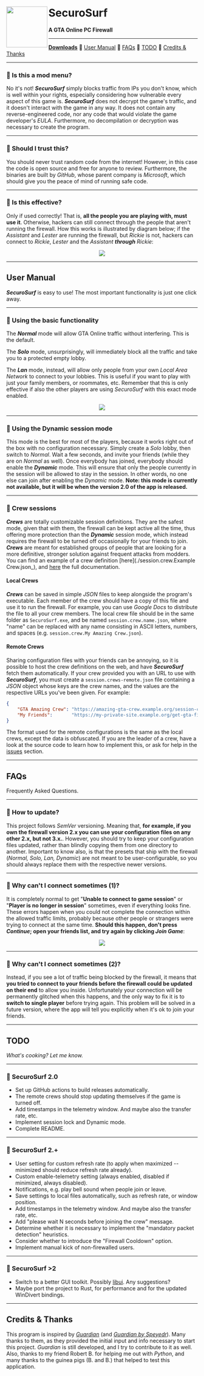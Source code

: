 <h1>
    <img src="md_images/logo.png" align="left" height="108">
    SecuroSurf
</h1>

<p><b>A GTA Online PC Firewall</b></p>

------------------------------------------------------------------------------------------------------------------------

[**Downloads**](./) 🔹
[User Manual](#user-manual) 🔹
[FAQs](#faqs) 🔹
[TODO](#todo) 🔹
[Credits & Thanks](#credits--thanks)

------------------------------------------------------------------------------------------------------------------------

### 🔹 Is this a mod menu?

No it's not! ___SecuroSurf___ simply blocks traffic from IPs you don't know, which is well within your rights,
especially considering how vulnerable every aspect of this game is. ___SecuroSurf___ does not decrypt the game's
traffic, and it doesn't interact with the game in any way. It does not contain any reverse-engineered code, nor any code
that would violate the game developer's _EULA_. Furthermore, no decompilation or decryption was necessary to create the
program.

------------------------------------------------------------------------------------------------------------------------

### 🔹 Should I trust this?

You should never trust random code from the internet! However, in this case the code is open source and free for anyone
to review. Furthermore, the binaries are built by _GitHub_, whose parent company is _Microsoft_, which should give you
the peace of mind of running safe code.

------------------------------------------------------------------------------------------------------------------------

### 🔹 Is this effective?

Only if used correctly! That is, __all the people you are playing with, must use it__. Otherwise, hackers can still
connect through the people that aren't running the firewall. How this works is illustrated by diagram below; if the
_Assistant_ and _Lester_ are running the firewall, but _Rickie_ is not, hackers can connect to _Rickie_, _Lester_ and
the _Assistant_ ___through___ _Rickie_:  

<p align="center"><img src="md_images/tunneling_diagram.png"></p>

------------------------------------------------------------------------------------------------------------------------

## User Manual

___SecuroSurf___ is easy to use! The most important functionality is just one click away.

------------------------------------------------------------------------------------------------------------------------

### 🔹 Using the basic functionality

The ___Normal___ mode will allow GTA Online traffic without interfering. This is the default.

The ___Solo___ mode, unsurprisingly, will immediately block all the traffic and take you to a protected empty lobby.

The ___Lan___ mode, instead, will allow only people from your own _Local Area Network_ to connect to your lobbies. This
is useful if you want to play with just your family members, or roommates, etc. Remember that this is only effective if
also the other players are using _SecuroSurf_ with this exact mode enabled.

<p align="center"><img src="md_images/main_options.png"></p>

------------------------------------------------------------------------------------------------------------------------

### 🔹 Using the Dynamic session mode

This mode is the best for most of the players, because it works right out of the box with no configuration necessary.
Simply create a _Solo_ lobby, then switch to _Normal_. Wait a few seconds, and invite your friends (while they are on
_Normal_ as well). Once everybody has joined, everybody should enable the ___Dynamic___ mode. This will ensure that only
the people currently in the session will be allowed to stay in the session. In other words, no one else can join after
enabling the _Dynamic_ mode. **Note: this mode is currently not available, but it will be when the version 2.0 of the
app is released.**

------------------------------------------------------------------------------------------------------------------------

### 🔹 Crew sessions

___Crews___ are totally customizable session definitions. They are the safest mode, given that with them, the firewall
can be kept active all the time, thus offering more protection than the ___Dynamic___ session mode, which instead
requires the firewall to be turned off occasionally for your friends to join. ___Crews___ are meant for established
groups of people that are looking for a more definitive, stronger solution against frequent attacks from modders. You
can find an example of a crew definition [here](./session.crew.Example Crew.json_), and
[here](./session_configuration_json_schema.md) the full documentation.

#### Local Crews

___Crews___ can be saved in simple _JSON_ files to keep alongside the program's executable. Each member of the crew
should have a copy of this file and use it to run the firewall. For example, you can use _Google Docs_ to distribute the
file to all your crew members. The local crew file should be in the same folder as `SecuroSurf.exe`, and be named
`session.crew.name.json`, where "name" can be replaced with any name consisting in ASCII letters, numbers, and spaces
(e.g. `session.crew.My Amazing Crew.json`).

#### Remote Crews

Sharing configuration files with your friends can be annoying, so it is possible to host the crew definitions on the
web, and have ___SecuroSurf___ fetch them automatically. If your crew provided you with an URL to use with
___SecuroSurf___, you must create a `session.crews-remote.json` file containing a _JSON_ object whose keys are the crew
names, and the values are the respective URLs you've been given. For example:

```json
{
    "GTA Amazing Crew": "https://amazing-gta-crew.example.org/session-configuration.json.php",
    "My Friends":       "https://my-private-site.example.org/get-gta-firewall-config.json.php"
}
```

The format used for the remote configurations is the same as the local crews, except the data is obfuscated. If you are
the leader of a crew, have a look at the source code to learn how to implement this, or ask for help in the
[issues](./issues) section. 

------------------------------------------------------------------------------------------------------------------------

## FAQs

Frequently Asked Questions.

------------------------------------------------------------------------------------------------------------------------

### 🔹 How to update?

This project follows _SemVer_ versioning. Meaning that, __for example, if you own the firewall version 2.x you can
use your configuration files on any other 2.x, but not 3.x.__. However, you should try to keep your configuration files
updated, rather than blindly copying them from one directory to another. Important to know also, is that the presets
that ship with the firewall (_Normal, Solo, Lan, Dynamic_) are not meant to be user-configurable, so you should always
replace them with the respective newer versions.

------------------------------------------------------------------------------------------------------------------------

### 🔹 Why can't I connect sometimes (1)? 

It is completely normal to get "__Unable to connect to game session__" or "__Player is no longer in session__"
sometimes, even if everything looks fine. These errors happen when you could not complete the connection within the
allowed traffic limits, probably because other people or strangers were trying to connect at the same time. __Should
this happen, don't press _Continue_; open your friends list, and try again by clicking _Join Game___:

<p align="center"><img src="md_images/player_no_longer_in_session_fix.gif"></p>

------------------------------------------------------------------------------------------------------------------------

### 🔹 Why can't I connect sometimes (2)? 

Instead, if you see a lot of traffic being blocked by the firewall, it means that __you tried to connect to your
friends before the firewall could be updated on their end__ to allow you inside. Unfortunately your connection will be
permanently glitched when this happens, and the only way to fix it is to __switch to single player__ before trying
again. This problem will be solved in a future version, where the app will tell you explicitly when it's ok to join your
friends.

------------------------------------------------------------------------------------------------------------------------

## TODO

_What's cooking? Let me know._

------------------------------------------------------------------------------------------------------------------------

### 🔹 SecuroSurf 2.0

- Set up GitHub actions to build releases automatically.
- The remote crews should stop updating themselves if the game is turned off.
- Add timestamps in the telemetry window. And maybe also the transfer rate, etc.
- Implement session lock and Dynamic mode.
- Complete README.

------------------------------------------------------------------------------------------------------------------------

### 🔹 SecuroSurf 2.+

- User setting for custom refresh rate (to apply when maximized -- minimized should reduce refresh rate already).
- Custom enable-telemetry setting (always enabled, disabled if minimized, always disabled).
- Notifications, e.g. play bell sound when people join or leave.
- Save settings to local files automatically, such as refresh rate, or window position.
- Add timestamps in the telemetry window. And maybe also the transfer rate, etc.
- Add "please wait N seconds before joining the crew" message.
- Determine whether it is necessary to implement the "mandatory packet detection" heuristics.
- Consider whether to introduce the "Firewall Cooldown" option.
- Implement manual kick of non-firewalled users. 

------------------------------------------------------------------------------------------------------------------------

### 🔹 SecuroSurf >2

- Switch to a better GUI toolkit. Possibly [libui](https://github.com/libui-ng/libui-ng). Any suggestions?
- Maybe port the project to Rust, for performance and for the updated WinDivert bindings.

------------------------------------------------------------------------------------------------------------------------

## Credits & Thanks

This program is inspired by [_Guardian_](https://gitlab.com/digitalarc/guardian) (and [_Guardian by
Speyedr_](https://gitlab.com/Speyedr/guardian-fastload-fix)). Many thanks to them, as they provided the initial input
and info necessary to start this project. _Guardian_ is still developed, and I try to contribute to it as well. Also,
thanks to my friend Robert B. for helping me out with _Python_, and many thanks to the guinea pigs (B. and B.) that
helped to test this application.
